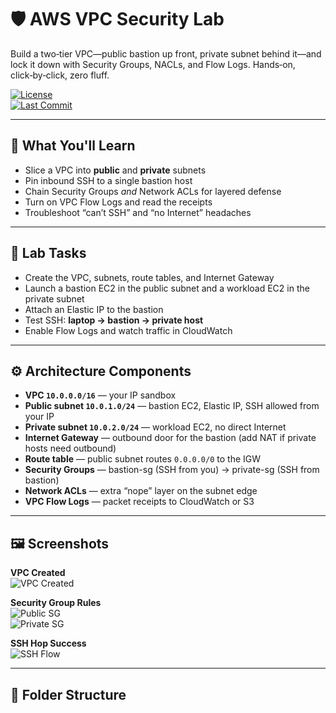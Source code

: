 # 🛡️ AWS VPC Security Lab

Build a two‑tier VPC—public bastion up front, private subnet behind it—and lock it down with Security Groups, NACLs, and Flow Logs. Hands‑on, click‑by‑click, zero fluff.

[![License](https://img.shields.io/github/license/chetflowers/AWS-VPC-Security?color=blue)](LICENSE)  
[![Last Commit](https://img.shields.io/github/last-commit/chetflowers/AWS-VPC-Security)](../../commits)

---

## 🎯 What You'll Learn
- Slice a VPC into **public** and **private** subnets  
- Pin inbound SSH to a single bastion host  
- Chain Security Groups *and* Network ACLs for layered defense  
- Turn on VPC Flow Logs and read the receipts  
- Troubleshoot “can’t SSH” and “no Internet” headaches  

---

## 🧪 Lab Tasks
- Create the VPC, subnets, route tables, and Internet Gateway  
- Launch a bastion EC2 in the public subnet and a workload EC2 in the private subnet  
- Attach an Elastic IP to the bastion  
- Test SSH: **laptop → bastion → private host**  
- Enable Flow Logs and watch traffic in CloudWatch  

---

## ⚙️ Architecture Components
- **VPC `10.0.0.0/16`** — your IP sandbox  
- **Public subnet `10.0.1.0/24`** — bastion EC2, Elastic IP, SSH allowed from your IP  
- **Private subnet `10.0.2.0/24`** — workload EC2, no direct Internet  
- **Internet Gateway** — outbound door for the bastion (add NAT if private hosts need outbound)  
- **Route table** — public subnet routes `0.0.0.0/0` to the IGW  
- **Security Groups** — bastion-sg (SSH from you) → private-sg (SSH from bastion)  
- **Network ACLs** — extra “nope” layer on the subnet edge  
- **VPC Flow Logs** — packet receipts to CloudWatch or S3  

---

## 🖼️ Screenshots

**VPC Created**  
![VPC Created](screenshots/MySecureVPCCreate.png)

**Security Group Rules**  
![Public SG](screenshots/PublicSecurityGroupCreated.png)  
![Private SG](screenshots/PrivateSecurityGroupCreated.png)

**SSH Hop Success**  
![SSH Flow](screenshots/SSHPublictoPrivateSuccess.png)

---

## 📁 Folder Structure
